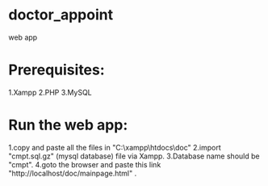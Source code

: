 # doctor_appoint
web app
# Prerequisites:
1.Xampp
2.PHP
3.MySQL

# Run the web app:
1.copy and paste all the files in "C:\xampp\htdocs\doc\"
2.import "cmpt.sql.gz" (mysql database) file via Xampp.
3.Database name should be "cmpt".
4.goto the browser and paste this link "http://localhost/doc/mainpage.html" .


